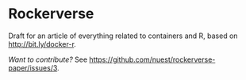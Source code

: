# Rockerverse

Draft for an article of everything related to containers and R, based on http://bit.ly/docker-r.

_Want to contribute?_ See https://github.com/nuest/rockerverse-paper/issues/3.
